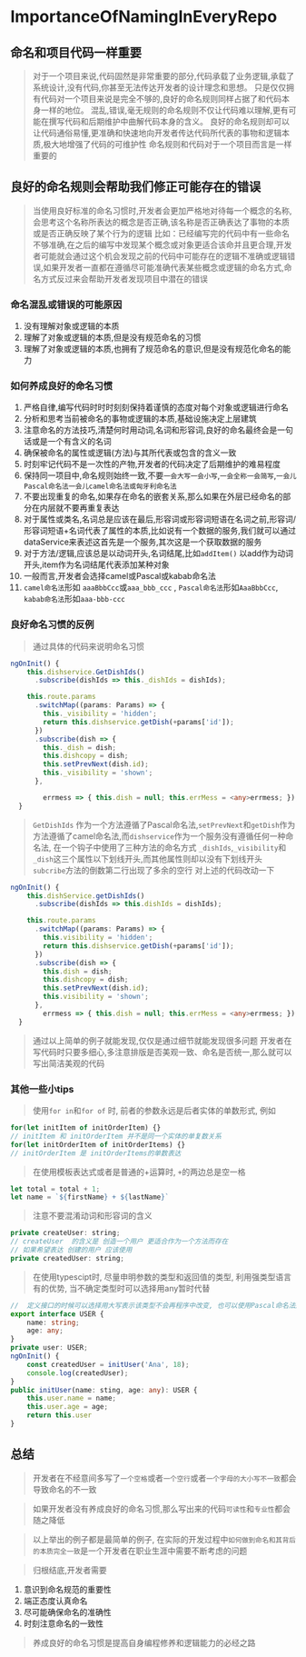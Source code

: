 # ImportanceOfNamingInEveryRepo

## 命名和项目代码一样重要

> 对于一个项目来说,代码固然是非常重要的部分,代码承载了业务逻辑,承载了系统设计,没有代码,你甚至无法传达开发者的设计理念和思想。
> 只是仅仅拥有代码对一个项目来说是完全不够的,良好的命名规则同样占据了和代码本身一样的地位。
> 混乱,错误,毫无规则的命名规则不仅让代码难以理解,更有可能在撰写代码和后期维护中曲解代码本身的含义。
> 良好的命名规则却可以让代码通俗易懂,更准确和快速地向开发者传达代码所代表的事物和逻辑本质,极大地增强了代码的可维护性
> 命名规则和代码对于一个项目而言是一样重要的

## 良好的命名规则会帮助我们修正可能存在的错误

> 当使用良好标准的命名习惯时,开发者会更加严格地对待每一个概念的名称,会思考这个名称所表达的概念是否正确,该名称是否正确表达了事物的本质或是否正确反映了某个行为的逻辑
> 比如：已经编写完的代码中有一些命名不够准确,在之后的编写中发现某个概念或对象更适合该命并且更合理,开发者可能就会通过这个机会发现之前的代码中可能存在的逻辑不准确或逻辑错误,如果开发者一直都在遵循尽可能准确代表某些概念或逻辑的命名方式,命名方式反过来会帮助开发者发现项目中潜在的错误

### 命名混乱或错误的可能原因

1. 没有理解对象或逻辑的本质
2. 理解了对象或逻辑的本质,但是没有规范命名的习惯
3. 理解了对象或逻辑的本质,也拥有了规范命名的意识,但是没有规范化命名的能力

### 如何养成良好的命名习惯

1. 严格自律,编写代码时时时刻刻保持着谨慎的态度对每个对象或逻辑进行命名
2. 分析和思考当前被命名的事物或逻辑的本质,基础设施决定上层建筑
3. 注意命名的方法技巧,清楚何时用动词,名词和形容词,良好的命名最终会是一句话或是一个有含义的名词
4. 确保被命名的属性或逻辑(方法)与其所代表或包含的含义一致
5. 时刻牢记代码不是一次性的产物,开发者的代码决定了后期维护的难易程度
6. 保持同一项目中,命名规则始终一致,不要`一会大写一会小写`,`一会全称一会简写`,`一会儿Pascal命名法一会儿camel命名法或匈牙利命名法`
7. 不要出现重复的命名,如果存在命名的嵌套关系,那么如果在外层已经命名的部分在内层就不要再重复表达
8. 对于属性或类名,名词总是应该在最后,形容词或形容词短语在名词之前,形容词/形容词短语+名词代表了属性的本质,比如说有一个数据的服务,我们就可以通过dataService来表述这首先是一个服务,其次这是一个获取数据的服务
9. 对于方法/逻辑,应该总是以动词开头,名词结尾,比如`addItem()` 以add作为动词开头,item作为名词结尾代表添加某种对象
10. 一般而言,开发者会选择camel或Pascal或kabab命名法
11. `camel命名法`形如 `aaaBbbCcc`或`aaa_bbb_ccc` , `Pascal命名法`形如`AaaBbbCcc`, `kabab命名法`形如`aaa-bbb-ccc`

### 良好命名习惯的反例

> 通过具体的代码来说明命名习惯

```typescript
ngOnInit() {
    this.dishservice.GetDishIds()
      .subscribe(dishIds => this._dishIds = dishIds);

    this.route.params
      .switchMap((params: Params) => {
        this._visibility = 'hidden';
        return this.dishservice.getDish(+params['id']);
      })
      .subscribe(dish => {
        this._dish = dish;
        this.dishcopy = dish;
        this.setPrevNext(dish.id);
        this._visibility = 'shown';
      },

        errmess => { this.dish = null; this.errMess = <any>errmess; });
  }
```

> `GetDishIds` 作为一个方法遵循了Pascal命名法,`setPrevNext`和`getDish`作为方法遵循了camel命名法,而`dishservice`作为一个服务没有遵循任何一种命名法, 在一个钩子中使用了三种方法的命名方式
> `_dishIds`,`_visibility`和`_dish`这三个属性以下划线开头,而其他属性则却以没有下划线开头
> `subcribe`方法的倒数第二行出现了多余的空行
> 对上述的代码改动一下

```typescript
ngOnInit() {
    this.dishService.getDishIds()
      .subscribe(dishIds => this.dishIds = dishIds);

    this.route.params
      .switchMap((params: Params) => {
        this.visibility = 'hidden';
        return this.dishservice.getDish(+params['id']);
      })
      .subscribe(dish => {
        this.dish = dish;
        this.dishcopy = dish;
        this.setPrevNext(dish.id);
        this.visibility = 'shown';
      },
        errmess => { this.dish = null; this.errMess = <any>errmess; });
  }
```

> 通过以上简单的例子就能发现,仅仅是通过细节就能发现很多问题
> 开发者在写代码时只要多细心,多注意排版是否美观一致、命名是否统一,那么就可以写出简洁美观的代码

### 其他一些小tips

> 使用`for in`和`for of` 时, 前者的参数永远是后者实体的单数形式, 例如

```javascript
for(let initItem of initOrderItem) {}
// initItem 和 initOrderItem 并不是同一个实体的单复数关系
for(let initOrderItem of initOrderItems) {}
// initOrderItem 是 initOrderItems的单数表达
```

> 在使用模板表达式或者是普通的+运算时, `+`的两边总是空一格

```javascript
let total = total + 1;
let name = `${firstName} + ${lastName}`
```

> 注意不要混淆动词和形容词的含义

```javascript
private createUser: string;
// createUser  的含义是 创造一个用户 更适合作为一个方法而存在
// 如果希望表达 创建的用户 应该使用
private createdUser: string;
```

> 在使用typescipt时, 尽量申明参数的类型和返回值的类型, 利用强类型语言有的优势, 当不确定类型时可以选择用any暂时代替

```typescript
//  定义接口的时候可以选择用大写表示该类型不会再程序中改变, 也可以使用Pascal命名法达到一样的目的
export interface USER {
    name: string;
    age: any;
}
private user: USER;
ngOnInit() {
    const createdUser = initUser('Ana', 18);
    console.log(createdUser);
}
public initUser(name: sting, age: any): USER {
    this.user.name = name;
    this.user.age = age;
    return this.user
}
```

## 总结

> 开发者在不经意间多写了`一个空格`或者`一个空行`或者`一个字母的大小写不一致`都会导致命名的不一致

> 如果开发者没有养成良好的命名习惯,那么写出来的代码`可读性`和`专业性`都会随之降低

> 以上举出的例子都是最简单的例子, 在实际的开发过程中`如何做到命名和其背后的本质完全一致`是一个开发者在职业生涯中需要不断考虑的问题

> 归根结底,开发者需要
1. 意识到命名规范的重要性
2. 端正态度认真命名
3. 尽可能确保命名的准确性
4. 时刻注意命名的一致性

> 养成良好的命名习惯是提高自身编程修养和逻辑能力的必经之路
